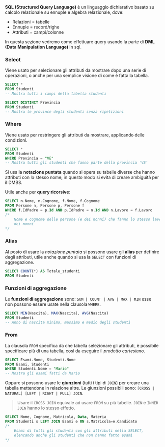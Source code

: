 **SQL (Structured Query Language)** è un linguaggio dichiarativo basato su calcolo relazionale su ennuple e algebra relazionale, dove:
- Relazioni = tabelle
- Ennuple = record/righe
- Attributi = campi/colonne

In questa sezione vedremo come effettuare query usando la parte di **DML (Data Manipulation Language)** in sql.

### Select
Viene usato per selezionare gli attributi da mostrare dopo una serie di operazioni, o anche per una semplice visione di come è fatta la tabella.
```sql
SELECT *
FROM Studenti
-- Mostra tutti i campi della tabella studenti

SELECT DISTINCT Provincia
FROM Studenti
-- Mostra le province degli studenti senza ripetizioni
```

### Where
Viene usato per restringere gli attributi da mostrare, applicando delle condizioni.
```sql
SELECT *
FROM Studenti
WHERE Provincia = "VE"
-- Mostra tutti gli studenti che fanno parte della provincia 'VE'
```

Si usa la **notazione puntata** quando si opera su tabelle diverse che hanno attributi con lo stesso nome, in questo modo si evita di creare ambiguità per il DMBS.

Utile anche per **query ricorsive**:
```sql
SELECT n.Nome, n.Cognome, f.Nome, f.Cognome
FROM Persone n, Persone p, Persone f
WHERE f.IdPadre = p.Id AND p.IdPadre = n.Id AND n.Lavoro = f.Lavoro
/*
	Nome e cognome delle persone (e dei nonni) che fanno lo stesso lavoro
	dei nonni
*/
```

### Alias
Al posto di usare la _notazione puntata_ si possono usare gli **alias** per definire degli attributi, utile anche quando si usa la `SELECT` con funzioni di aggregazione.
```sql
SELECT COUNT(*) AS Totale_studenti
FROM Studenti
```

### Funzioni di aggregazione
Le **funzioni di aggregazione** sono: `SUM | COUNT | AVG | MAX | MIN`
esse non possono essere usate nella clausola `WHERE`.
```sql
SELECT MIN(Nascita), MAX(Nascita), AVG(Nascita)
FROM Studenti
-- Anno di nascita minimo, massimo e medio degli studenti
```

### From
La clausola `FROM` specifica da che tabella selezionare gli attributi, è possibile specificare più di una tabella, così da eseguire il _prodotto cartesiano_.
```sql
SELECT Esami.Nome, Studenti.Nome
FROM Esami, Studenti
WHERE Studenti.Nome = "Mario"
-- Mostra gli esami fatti da Mario
```

Oppure si possono usare le **giunzioni** (tutti i tipi di `JOIN`) per creare una tabella mettendone in relazione altre.
Le giunzioni possibili sono: `[CROSS | NATURAL] [LEFT | RIGHT | FULL] JOIN`.
> Usare il `CROSS JOIN` equivale ad usare `FROM` su più tabelle.
> `JOIN` e `INNER JOIN` hanno lo stesso effetto.

```sql
SELECT Nome, Cognome, Matricola, Data, Materia
FROM Studenti s LEFT JOIN Esami e ON s.Matricola=e.Candidato
/*
	Esami di tutti gli studenti con gli attributi nella SELECT,
	elencando anche gli studenti che non hanno fatto esami
*/
```
